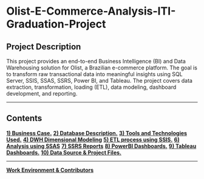 # Olist-E-Commerce-Analysis-ITI-Graduation-Project
## Project Description
This project provides an end-to-end Business Intelligence (BI) and Data Warehousing solution for Olist, a Brazilian e-commerce platform. The goal is to transform raw transactional data into meaningful insights using SQL Server, SSIS, SSAS, SSRS, Power BI, and Tableau. The project covers data extraction, transformation, loading (ETL), data modeling, dashboard development, and reporting.
_____________________________________________________________________
## Contents 

<a href="">**1) Business Case.**</a>
<a href="">**2) Database Description.**</a>
<a href="">**3) Tools and Technologies Used.**</a>
<a href="">**4) DWH Dimensional Modeling**</a>
<a href="">**5) ETL process using SSIS.**</a>
<a href="">**6) Analysis using SSAS**</a>
<a href="">**7) SSRS Reports**</a>
<a href="">**8) PowerBI Dashboards.**</a>
<a href="">**9) Tableau Dashboards.**</a>
<a href="">**10) Data Source & Project Files.**</a>
_____________________________________________________________________________________
<a href="">**Work Environment & Contributors**</a>
